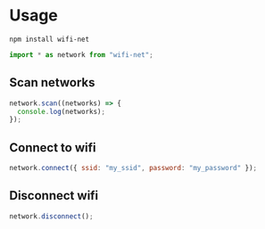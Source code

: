 # Usage

```
npm install wifi-net
```

```js
import * as network from "wifi-net";
```

## Scan networks

```js
network.scan((networks) => {
  console.log(networks);
});
```

## Connect to wifi

```js
network.connect({ ssid: "my_ssid", password: "my_password" });
```

## Disconnect wifi

```js
network.disconnect();
```
